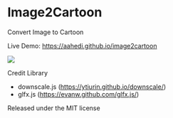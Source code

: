# Image2Cartoon
Convert Image to Cartoon

Live Demo: https://aahedi.github.io/image2cartoon

<img src="https://raw.githubusercontent.com/aahedi/image2cartoon/master/result.png"/>


Credit Library
 * downscale.js (https://ytiurin.github.io/downscale/)
 * glfx.js (https://evanw.github.com/glfx.js/)

Released under the MIT license
